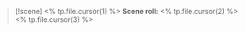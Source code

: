 > [!scene] <% tp.file.cursor(1) %>
> **Scene roll:** <% tp.file.cursor(2) %>
> <% tp.file.cursor(3) %>
